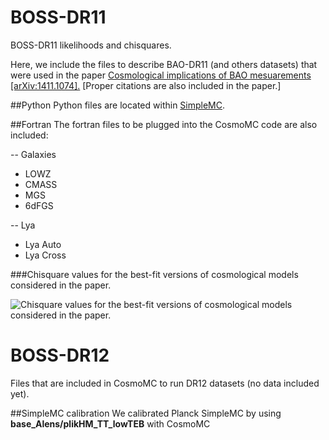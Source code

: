 # BOSS-DR11
BOSS-DR11 likelihoods and chisquares.

Here, we include 
the files to describe BAO-DR11 (and others datasets) that were used in the paper
[Cosmological implications of BAO mesuarements [arXiv:1411.1074].](http://arxiv.org/abs/1411.1074)
[Proper citations are also included in the paper.]

##Python 
Python files
are located within [SimpleMC](https://github.com/ja-vazquez/SimpleMC).


##Fortran
The fortran files to be plugged into the CosmoMC code
are also included:

-- Galaxies
* LOWZ
* CMASS
* MGS
* 6dFGS 

-- Lya
* Lya Auto
* Lya Cross

###Chisquare values for the best-fit versions of
cosmological models considered in the paper.

![Chisquare values for the best-fit versions of 
cosmological models considered in the paper.](https://github.com/ja-vazquez/BOSS_files/blob/master/Chisq.jpg)

# BOSS-DR12

Files that are included in CosmoMC to run DR12 datasets (no data included yet).

##SimpleMC calibration
We calibrated Planck SimpleMC by using **base_Alens/plikHM_TT_lowTEB** with CosmoMC
[](https://github.com/ja-vazquez/BOSS_files/blob/master/Simple_Cosmo_PLK.jpg)

